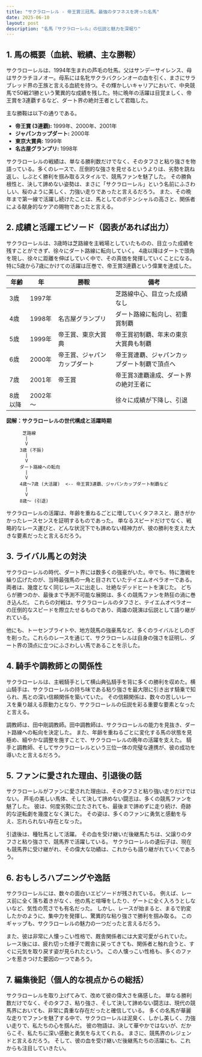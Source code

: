 ```yaml
---
title: "サクラローレル - 帝王賞三冠馬、最強のタフネスを誇った名馬"
date: 2025-06-10
layout: post
description: "名馬『サクラローレル』の伝説と魅力を深堀り"
---
```


## 1. 馬の概要（血統、戦績、主な勝鞍）

サクラローレルは、1994年生まれの芦毛の牡馬。父はサンデーサイレンス、母はサクラチヨノオー。母系には名牝サクラバクシンオーの血を引く、まさにサラブレッド界の王族と言える血統を持つ。その輝かしいキャリアにおいて、中央競馬で50戦21勝という驚異的な成績を残した。特に晩年の活躍は目覚ましく、帝王賞を3連覇するなど、ダート界の絶対王者として君臨した。

主な勝鞍は以下の通りである。

* **帝王賞 (3連覇):** 1999年、2000年、2001年
* **ジャパンカップダート:** 2000年
* **東京大賞典:** 1999年
* **名古屋グランプリ:** 1998年


サクラローレルの戦績は、単なる勝利数だけでなく、そのタフさと粘り強さを物語っている。多くのレースで、圧倒的な強さを見せるというよりは、劣勢を跳ね返し、しぶとく勝利を掴み取るスタイルで、競馬ファンを魅了した。  その勝負根性と、決して諦めない姿勢は、まさに「サクラローレル」という名前にふさわしい、桜のように美しく、力強い走りであったと言えるだろう。  また、その晩年まで第一線で活躍し続けたことは、馬としてのポテンシャルの高さと、関係者による献身的なケアの賜物であったと言える。


## 2. 成績と活躍エピソード（図表があれば出力）

サクラローレルは、3歳時は芝路線を主戦場としていたものの、目立った成績を残すことができず、徐々にダート路線に転向していく。  4歳以降はダートで頭角を現し、徐々に距離を伸ばしていく中で、その真価を発揮していくことになる。特に5歳から7歳にかけての活躍は圧巻で、帝王賞3連覇という偉業を達成した。

| 年齢 | 年 | 勝鞍 | 備考 |
|---|---|---|---|
| 3歳 | 1997年 |  | 芝路線中心、目立った成績なし |
| 4歳 | 1998年 | 名古屋グランプリ | ダート路線に転向し、初重賞制覇 |
| 5歳 | 1999年 | 帝王賞、東京大賞典 | 帝王賞初制覇、年末の東京大賞典も制覇 |
| 6歳 | 2000年 | 帝王賞、ジャパンカップダート | 帝王賞連覇、ジャパンカップダート制覇で頂点へ |
| 7歳 | 2001年 | 帝王賞 | 帝王賞3連覇達成、ダート界の絶対王者に |
| 8歳以降 | 2002年～ |  |  徐々に成績が下降し、引退 |


**図解：サクラローレルの世代構成と活躍時期**

```
      芝路線
       |
       V
     3歳 (不振)
       |
       V
     ダート路線への転向
       |
       V
     4歳～7歳 (大活躍)  <-- 帝王賞3連覇、ジャパンカップダート制覇など
       |
       V
     8歳～ (引退)
```

サクラローレルの活躍は、年齢を重ねるごとに増していくタフネスと、磨きがかかったレースセンスを証明するものであった。  単なるスピードだけでなく、戦略的なレース運びと、どんな状況下でも諦めない精神力が、彼の勝利を支えた大きな要素だったと言えるだろう。


## 3. ライバル馬との対決

サクラローレルの時代、ダート界には数多くの強豪がいた。中でも、特に激戦を繰り広げたのが、当時最強馬の一角と目されていたテイエムオペラオーである。  両者は、幾度となく同じレースに出走し、壮絶なデッドヒートを演じた。  どちらが勝つのか、最後まで予測不可能な展開は、多くの競馬ファンを熱狂の渦に巻き込んだ。  これらの対戦は、サクラローレルのタフさと、テイエムオペラオーの圧倒的なスピードを際立たせるものであり、両雄の競演は伝説として語り継がれている。

他にも、トーセンブライトや、地方競馬の強豪馬など、多くのライバルとしのぎを削った。これらのレースを通じて、サクラローレルは自身の強さを証明し、ダート界の頂点に立つにふさわしい馬であることを示した。


## 4. 騎手や調教師との関係性

サクラローレルは、主戦騎手として横山典弘騎手を背に多くの勝利を収めた。横山騎手は、サクラローレルの持ち味である粘り強さを最大限に引き出す騎乗で知られ、馬との深い信頼関係を築いていた。  その信頼関係は、数々の苦しいレースを乗り越える原動力となり、サクラローレルの伝説を彩る重要な要素となったと言える。

調教師は、田中剛調教師。田中調教師は、サクラローレルの能力を見抜き、ダート路線への転向を決定した。  また、年齢を重ねるごとに変化する馬の状態を見極め、細やかな調整を施すことで、サクラローレルの晩年の活躍を支えた。  騎手と調教師、そしてサクラローレルという三位一体の完璧な連携が、彼の成功を導いたと言えるだろう。


## 5. ファンに愛された理由、引退後の話

サクラローレルがファンに愛された理由は、そのタフさと粘り強い走りだけではない。  芦毛の美しい馬体、そして決して諦めない闘志は、多くの競馬ファンを魅了した。  彼は、何度劣勢に立たされても、最後まで諦めずに走り続け、奇跡的な逆転劇を幾度となく演じた。  その姿は、多くのファンに勇気と感動を与え、忘れられない存在となった。

引退後は、種牡馬として活躍。  その血を受け継いだ後継馬たちは、父譲りのタフさと粘り強さで、競馬界で活躍している。  サクラローレルの遺伝子は、現在も競馬界に受け継がれ、その偉大な功績は、これからも語り継がれていくであろう。


## 6. おもしろハプニングや逸話

サクラローレルには、数々の面白いエピソードが残されている。  例えば、レース前に全く落ち着きがなく、他の馬と喧嘩をしたり、ゲートに全く入ろうとしないなど、気性の荒さでも有名だった。  しかし、レースが始まると、まるで豹変したかのように、集中力を発揮し、驚異的な粘り強さで勝利を掴み取る。  このギャップも、サクラローレルの魅力の一つだったと言えるだろう。

また、彼は非常に人懐っこい性格で、厩舎関係者には大変可愛がられていた。  レース後には、疲れ切った様子で厩舎に戻ってきても、関係者と触れ合うと、すぐに元気を取り戻す姿が見られたという。  この人懐っこい性格も、多くのファンを惹きつけた要因の一つであろう。


## 7. 編集後記（個人的な視点からの総括）

サクラローレルを取り上げてみて、改めて彼の偉大さを痛感した。  単なる勝利数だけでなく、そのタフさ、粘り強さ、そして決して諦めない闘志は、現代の競馬界においても、非常に貴重な存在だったと確信している。  多くの名馬が華麗な走りでファンを魅了する中で、サクラローレルは泥臭く、しかし美しく、力強い走りで、私たちの心を掴んだ。  彼の物語は、決して華やかではないが、だからこそ、私たちに深い感動と勇気を与えてくれる。  まさに、競馬界のレジェンドと言えるだろう。  そして、彼の血を受け継いだ後継馬たちの活躍にも、これからも注目していきたい。

